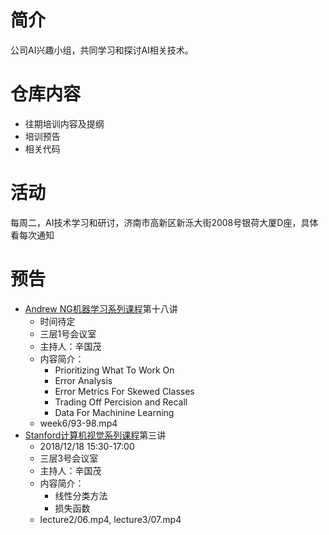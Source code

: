 # 简介
公司AI兴趣小组，共同学习和探讨AI相关技术。
# 仓库内容
- 往期培训内容及提纲
- 培训预告
- 相关代码
# 活动
每周二，AI技术学习和研讨，济南市高新区新泺大街2008号银荷大厦D座，具体看每次通知
# 预告
- [Andrew NG机器学习系列课程](https://github.com/guomxin/SIGAI/blob/master/NGMachineLearningTraining.md)第十八讲
  - 时间待定
  - 三层1号会议室
  - 主持人：辛国茂
  - 内容简介：
    - Prioritizing What To Work On
    - Error Analysis
    - Error Metrics For Skewed Classes
    - Trading Off Percision and Recall
    - Data For Machinine Learning
  -  week6/93-98.mp4    
- [Stanford计算机视觉系列课程](https://github.com/guomxin/SIGAI/blob/master/CS231n-2017.md)第三讲
  - 2018/12/18 15:30-17:00
  - 三层3号会议室
  - 主持人：辛国茂
  - 内容简介：
    - 线性分类方法
    - 损失函数
  - lecture2/06.mp4, lecture3/07.mp4
